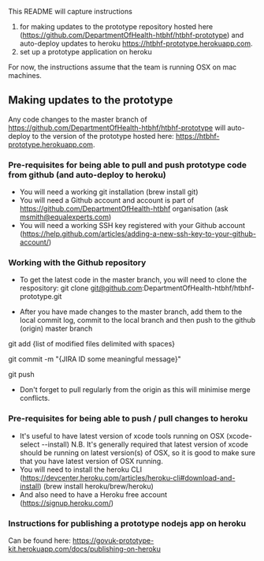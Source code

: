 This README will capture instructions
1. for making updates to the prototype repository hosted here (https://github.com/DepartmentOfHealth-htbhf/htbhf-prototype) and auto-deploy  updates to heroku https://htbhf-prototype.herokuapp.com.
2. set up a prototype application on heroku


For now, the instructions assume that the team is running OSX on mac machines.


## Making updates to the prototype

Any code changes to the master branch of https://github.com/DepartmentOfHealth-htbhf/htbhf-prototype will auto-deploy to the version of the prototype hosted here: https://htbhf-prototype.herokuapp.com.


### Pre-requisites for being able to pull and push prototype code from github (and auto-deploy to heroku)

* You will need a working git installation (brew install git)
* You will need a Github account and account is part of https://github.com/DepartmentOfHealth-htbhf organisation (ask msmith@equalexperts.com)
* You will need a working SSH key registered with your Github account (https://help.github.com/articles/adding-a-new-ssh-key-to-your-github-account/)

### Working with the Github repository

* To get the latest code in the master branch, you will need to clone the respository: git clone git@github.com:DepartmentOfHealth-htbhf/htbhf-prototype.git

* After you have made changes to the master branch, add them to the local commit log, commit to the local branch and then push to the github (origin) master branch

git add {list of modified files delimited with spaces}

git commit -m "{JIRA ID some meaningful message}"

git push

* Don't forget to pull regularly from the origin as this will minimise merge conflicts.



### Pre-requisites for being able to push / pull changes to heroku

* It's useful to have latest version of xcode tools running on OSX (xcode-select --install) N.B. It's generally required that latest version of xcode should be running on latest version(s) of OSX, so it is good to make sure that you have latest version of OSX running.
* You will need to install the heroku CLI (https://devcenter.heroku.com/articles/heroku-cli#download-and-install) (brew install heroku/brew/heroku)
* And also need to have a Heroku free account (https://signup.heroku.com/)

### Instructions for publishing a prototype nodejs app on heroku

Can be found here: https://govuk-prototype-kit.herokuapp.com/docs/publishing-on-heroku


